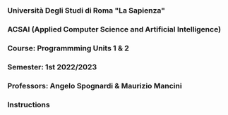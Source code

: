 ### Università Degli Studi di Roma "La Sapienza" 
### ACSAI (Applied Computer Science and Artificial Intelligence) 
### Course: Programmming Units 1 & 2
### Semester: 1st 2022/2023
### Professors: Angelo Spognardi & Maurizio Mancini

### Instructions 


